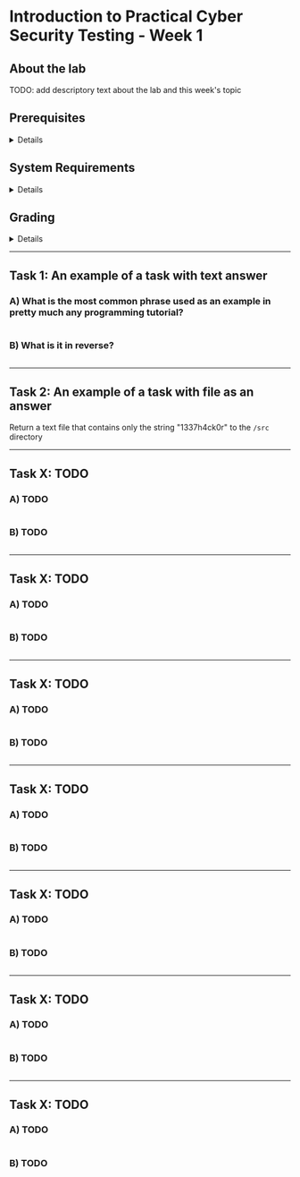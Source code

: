 Introduction to Practical Cyber Security Testing - Week 1
====


## About the lab

TODO: add descriptory text about the lab and this week's topic


## Prerequisites

<details><summary>Details</summary>

* TODO: describe required knowledge to complete this week's tasks

</details>


## System Requirements

<details><summary>Details</summary>

* TODO: what tools or features are required to complete this week's tasks

</details>


## Grading

<details><summary>Details</summary>

This course uses GitHub Classroom with Autograding, meaning that your assignments are automatically graded! To find out your score, check the results of github actions after pushing your answers. No cheating!

Task #|Grade/Level|Description|
-----|:---:|-----------|
Task 1 | 1 | TODO: brief task descriptions and what each grade requires

</details>

---


## Task 1: An example of a task with text answer

### A) What is the most common phrase used as an example in pretty much any programming tutorial?
```

```

### B) What is it in reverse?
```

```

---

## Task 2: An example of a task with file as an answer

Return a text file that contains only the string "1337h4ck0r" to the `/src` directory

---

## Task X: TODO

### A) TODO
```

```

### B) TODO
```

```

---

## Task X: TODO

### A) TODO
```

```

### B) TODO
```

```

---

## Task X: TODO

### A) TODO
```

```

### B) TODO
```

```

---

## Task X: TODO

### A) TODO
```

```

### B) TODO
```

```

---

## Task X: TODO

### A) TODO
```

```

### B) TODO
```

```

---

## Task X: TODO

### A) TODO
```

```

### B) TODO
```

```

---

## Task X: TODO

### A) TODO
```

```

### B) TODO
```

```